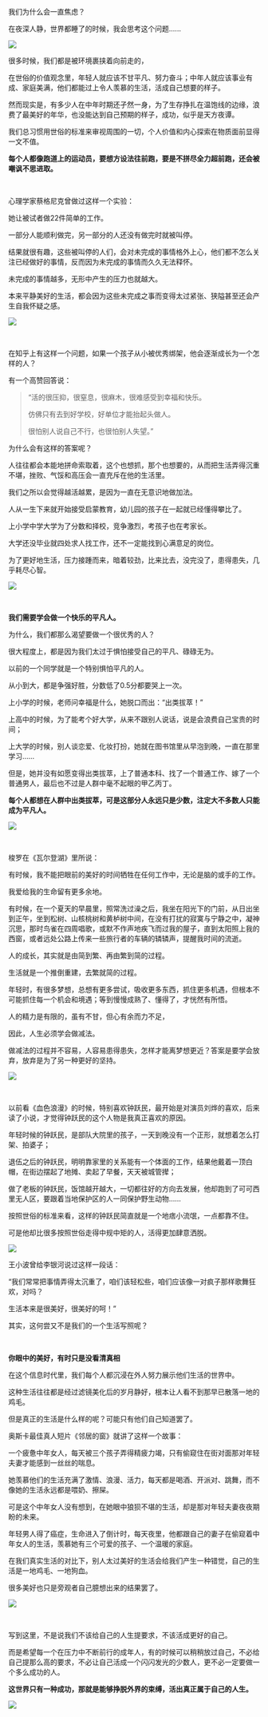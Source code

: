 我们为什么会一直焦虑？

在夜深人静，世界都睡了的时候，我会思考这个问题......

![](https://upload-images.jianshu.io/upload_images/6943526-0a9f6f07a70d695c.jpg?imageMogr2/auto-orient/strip%7CimageView2/2/w/1240)

很多时候，我们都是被环境裹挟着向前走的，

在世俗的价值观念里，年轻人就应该不甘平凡、努力奋斗；中年人就应该事业有成、家庭美满，他们都能过上令人羡慕的生活，活成自己想要的样子。

然而现实是，有多少人在中年时期还孑然一身，为了生存挣扎在温饱线的边缘，浪费了最美好的年华，也没能达到自己预期的样子，成功，似乎是天方夜谭。

我们总习惯用世俗的标准来审视周围的一切，个人价值和内心探索在物质面前显得一文不值。

**每个人都像跑道上的运动员，要想方设法往前跑，要是不拼尽全力超前跑，还会被嘲讽不思进取。**

<br/>

心理学家蔡格尼克曾做过这样一个实验：

她让被试者做22件简单的工作。

一部分人能顺利做完，另一部分的人还没有做完时就被叫停。

结果就很有趣，这些被叫停的人们，会对未完成的事情格外上心，他们都不怎么关注已经做好的事情，反而因为未完成的事情而久久无法释怀。

未完成的事情越多，无形中产生的压力也就越大。

本来平静美好的生活，都会因为这些未完成之事而变得太过紧张、狭隘甚至还会产生自我怀疑之感。

![](https://upload-images.jianshu.io/upload_images/6943526-87856989f58da162.jpg?imageMogr2/auto-orient/strip%7CimageView2/2/w/1240)

<br/>

在知乎上有这样一个问题，如果一个孩子从小被优秀绑架，他会逐渐成长为一个怎样的人？

有一个高赞回答说：

> “活的很压抑，很窒息，很麻木，很难感受到幸福和快乐。 
>
> 仿佛只有去到好学校，好单位才能抬起头做人。 
>
> 很怕别人说自己不行，也很怕别人失望。”


为什么会有这样的答案呢？

人往往都会本能地拼命索取着，这个也想抓，那个也想要的，从而把生活弄得沉重不堪，挫败、气馁和高压会一直充斥在他的生活里。

我们之所以会觉得越活越累，是因为一直在无意识地做加法。

人从一生下来就开始接受启蒙教育，幼儿园的孩子在一起就已经懂得攀比了。

上小学中学大学为了分数和择校，竞争激烈，考孩子也在考家长。

大学还没毕业就四处求人找工作，还不一定能找到心满意足的岗位。

为了更好地生活，压力接踵而来，暗着较劲，比来比去，没完没了，患得患失，几乎耗尽心智。

![](https://upload-images.jianshu.io/upload_images/6943526-b3af3b01435c6db6.jpg?imageMogr2/auto-orient/strip%7CimageView2/2/w/1240)

<br/>

**我们需要学会做一个快乐的平凡人。**

为什么，我们都那么渴望要做一个很优秀的人？

很大程度上，都是因为我们太过于惧怕接受自己的平凡、碌碌无为。

以前的一个同学就是一个特别惧怕平凡的人。

从小到大，都是争强好胜，分数低了0.5分都要哭上一次。

上小学的时候，老师问幸福是什么，她脱口而出：“出类拔萃！”

上高中的时候，为了能考个好大学，从来不跟别人说话，说是会浪费自己宝贵的时间；

上大学的时候，别人谈恋爱、化妆打扮，她就在图书馆里从早泡到晚，一直在那里学习……

但是，她并没有如愿变得出类拔萃，上了普通本科、找了一个普通工作、嫁了一个普通男人，最后也不过是人群中毫不起眼的甲乙丙丁。

**每个人都想在人群中出类拔萃，可是这部分人永远只是少数，注定大不多数人只能成为平凡人。**


![](https://upload-images.jianshu.io/upload_images/6943526-ac5e6616c39a73b6.jpg?imageMogr2/auto-orient/strip%7CimageView2/2/w/1240)



<br/>

梭罗在《瓦尔登湖》里所说：

有时候，我不能把眼前的美好的时间牺牲在任何工作中，无论是脑的或手的工作。

我爱给我的生命留有更多余地。

有时候，在一个夏天的早晨里，照常洗过澡之后，我坐在阳光下的门前，从日出坐到正午，坐到松树、山核桃树和黄栌树中间，在没有打扰的寂寞与宁静之中，凝神沉思，那时鸟雀在四周唱歌，或默不作声地疾飞而过我的屋子，直到太阳照上我的西窗，或者远处公路上传来一些旅行者的车辆的辚辚声，提醒我时间的流逝。


人的成长，其实就是由简到繁、再由繁到简的过程。

生活就是一个推倒重建，去繁就简的过程。

年轻时，有很多梦想，总想有更多尝试，吸收更多东西，抓住更多机遇，但根本不可能抓住每一个机会和境遇；等到慢慢成熟了、懂得了，才恍然有所悟。

人的精力是有限的，虽有不甘，但心有余而力不足，

因此，人生必须学会做减法。

做减法的过程并不容易，人容易患得患失，怎样才能离梦想更近？答案是要学会放弃，放弃是为了另一种更好的坚持。

![](https://upload-images.jianshu.io/upload_images/6943526-508f24ef0a626b7f.jpg?imageMogr2/auto-orient/strip%7CimageView2/2/w/1240)

<br/>

以前看《血色浪漫》的时候，特别喜欢钟跃民，最开始是对演员刘烨的喜欢，后来读了小说，才觉得钟跃民的这个人物是我真正喜欢的原因。

年轻时候的钟跃民，是部队大院里的孩子，一天到晚没有一个正形，就想着怎么打架、拍婆子；

退伍之后的钟跃民，明明靠家里的关系能有一个体面的工作，结果他戴着一顶白帽，在街边摆起了地摊、卖起了早餐，天天被城管撵；

做了老板的钟跃民，饭馆越开越大，一切都往好的方向去发展，他却跑到了可可西里无人区，要跟着当地保护区的人一同保护野生动物……

按照世俗的标准来看，这样的钟跃民简直就是一个地痞小流氓，一点都靠不住。

可是他却比很多按照世俗走得中规中矩的人，活得更加肆意洒脱。

![](https://upload-images.jianshu.io/upload_images/6943526-64586dfa5470e898.png?imageMogr2/auto-orient/strip%7CimageView2/2/w/1240)


王小波曾给李银河说过这样一段话：

“我们常常把事情弄得太沉重了，咱们该轻松些，咱们应该像一对疯子那样歌舞狂欢，对吗？

生活本来是很美好，很美好的呵！”

其实，这何尝又不是我们的一个生活写照呢？

<br/>

**你眼中的美好，有时只是没看清真相**

在这个信息时代里，我们每个人都沉浸在外人努力展示他们生活的世界中。

这种生活往往都是经过滤镜美化后的岁月静好，根本让人看不到那早已散落一地的鸡毛。

但是真正的生活是什么样的呢？可能只有他们自己知道罢了。

奥斯卡最佳真人短片《邻居的窗》就讲了这样一个故事：

一个疲惫中年女人，每天被三个孩子弄得精疲力竭，只有偷窥住在街对面那对年轻夫妻才能感到一丝丝的喘息。

她羡慕他们的生活充满了激情、浪漫、活力，每天都是喝酒、开派对、跳舞，而不像她的生活永远都是喂奶、擦屎。

可是这个中年女人没有想到，在她眼中狼狈不堪的生活，却是那对年轻夫妻夜夜期盼的未来。

年轻男人得了癌症，生命进入了倒计时，每天夜里，他都跟自己的妻子在偷窥着中年女人的生活，羡慕她有三个可爱的孩子、一个温暖的家庭。

在我们真实生活的对比下，别人太过美好的生活会给我们产生一种错觉，自己的生活是一地鸡毛、一地狗血。

很多美好也只是旁观者自己臆想出来的结果罢了。

![](https://upload-images.jianshu.io/upload_images/6943526-bab860365a63cc8a.png?imageMogr2/auto-orient/strip%7CimageView2/2/w/1240)

<br/>

写到这里，不是说我们不该给自己的人生提要求，不该活成更好的自己。

而是希望每一个在压力中不断前行的成年人，有的时候可以稍稍放过自己，不必给自己提那么高的要求，不必让自己活成一个闪闪发光的少数人，更不必一定要做一个多么成功的人。

**这世界只有一种成功，那就是能够挣脱外界的束缚，活出真正属于自己的人生。**

![](https://upload-images.jianshu.io/upload_images/6943526-c7a5b7f3bc7ecb14.gif?imageMogr2/auto-orient/strip)

